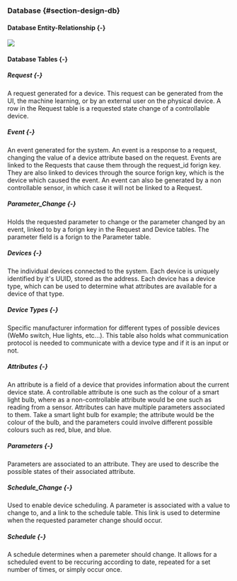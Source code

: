 ### Database {#section-design-db}

#### Database Entity-Relationship {-}

![](./uml/SystemER.png)

#### Database Tables {-}

##### Request {-}

A request generated for a device. This request can be generated from the UI, the machine learning, 
or by an external user on the physical device. A row in the Request table is a requested state
change of a controllable device.

##### Event {-}

An event generated for the system. An event is a response to a request, changing the value of a 
device attribute based on the request. Events are linked to the Requests that cause them through the
request_id forign key. They are also linked to devices through the source forign key, which is the
device which caused the event. An event can also be generated by a non controllable sensor, in which
case it will not be linked to a Request.

##### Parameter_Change {-}

Holds the requested parameter to change or the parameter changed by an event, linked to by a forign
key in the Request and Device tables. The parameter field is a forign to the Parameter table.

##### Devices {-}

The individual devices connected to the system. Each device is uniquely identified by it's UUID, 
stored as the address. Each device has a device type, which can be used to determine what attributes
are available for a device of that type.

##### Device Types {-}

Specific manufacturer information for different types of possible devices (WeMo switch, Hue lights,
etc...). This table also holds what communication protocol is needed to communicate with a device 
type and if it is an input or not.  

##### Attributes {-}

An attribute is a field of a device that provides information about the current device state. A 
controllable attribute is one such as the colour of a smart light bulb, where as a non-controllable 
attribute would be one such as reading from a sensor. Attributes can have multiple parameters 
associated to them. Take a smart light bulb for example; the attribute would be the colour of the 
bulb, and the parameters could involve different possible colours such as red, blue, and blue.

##### Parameters {-}
Parameters are associated to an attribute. They are used to describe the possible states of 
their associated attribute.

##### Schedule_Change {-}
Used to enable device scheduling. A parameter is associated with a value to change to, and a link to
the schedule table. This link is used to determine when the requested parameter change should occur.

##### Schedule {-}
A schedule determines when a paremeter should change. It allows for a scheduled event to be
reccuring according to date, repeated for a set number of times, or simply occur once. 


